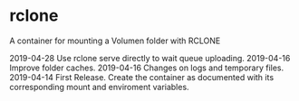 # rclone

A container for mounting a Volumen folder with RCLONE

2019-04-28 Use rclone serve directly to wait queue uploading.
2019-04-16 Improve folder caches.
2019-04-16 Changes on logs and temporary files.
2019-04-14 First Release. Create the container as documented with its corresponding mount and enviroment variables.
